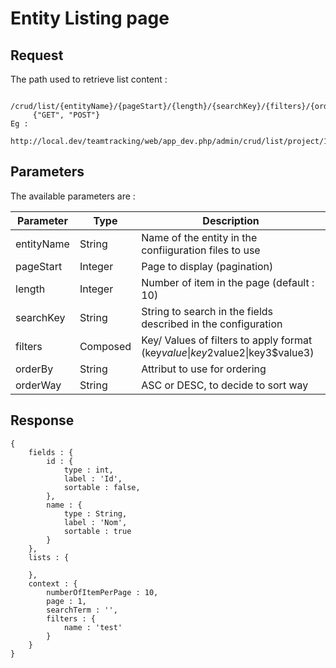 # Entity Listing page

## Request

The path used to retrieve list content :

```
     /crud/list/{entityName}/{pageStart}/{length}/{searchKey}/{filters}/{orderBy}/{orderWay}
     {"GET", "POST"}
Eg :
     http://local.dev/teamtracking/web/app_dev.php/admin/crud/list/project/1/5/E/name$Ma/name/desc
```

## Parameters

The available parameters are :

| Parameter     | Type          | Description   |
|---------------|---------------|---------------|
| entityName    | String        | Name of the entity in the confiiguration files to use |
| pageStart     | Integer       | Page to display (pagination) |
| length        | Integer       | Number of item in the page (default : 10) |
| searchKey     | String        | String to search in the fields described in the configuration |
| filters       | Composed      | Key/ Values of filters to apply format (key$value\|key2$value2\|key3$value3) |
| orderBy       | String        | Attribut to use for ordering |
| orderWay      | String        | ASC or DESC, to decide to sort way |


## Response

```
{
    fields : {
        id : {
            type : int,
            label : 'Id',
            sortable : false,
        },
        name : {
            type : String,
            label : 'Nom',
            sortable : true
        }
    },
    lists : {
    
    },
    context : {
        numberOfItemPerPage : 10,
        page : 1,
        searchTerm : '',
        filters : {
            name : 'test'
        }
    }
}
```

